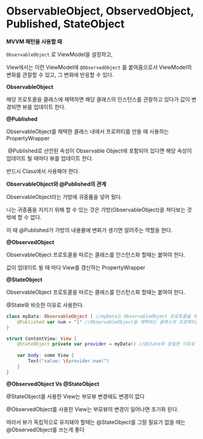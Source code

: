 # ObservableObject, ObservedObject, Published, StateObject

**MVVM 패턴을 사용할 때**

`ObservableObject` 로 ViewModel을 설정하고,

 View에서는 이런 ViewModel에 `@ObservedObject` 를 붙여줌으로서 ViewModel의 변화를 관찰할 수 있고, 그 변화에 반응할 수 있다.

**ObservableObject**

해당 프로토콜을 클래스에 채택하면 해당 클래스의 인스턴스를 관찰하고 있다가 값이 변경되면 뷰를 업데이트 한다.

**@Published**

ObservableObject를 채택한 클래스 내에서 프로퍼티를 만들 때 사용하는 PropertyWrapper

 @Published로 선언된 속성이 Observable Object에 포함되어 있다면 해당 속성이 업데이트 될 때마다 뷰를 업데이트 한다.

반드시 Class에서 사용해야 한다.

**ObservableObject와 @Published의 관계**

ObservableObject라는 가방에 귀중품을 넣어 뒀다.

나는 귀중품을 지키기 위해 할 수 있는 것은 가방(ObservableObject)을 쳐다보는 것 밖에 할 수 없다.

이 때 @Published가 가방의 내용물에 변화가 생기면 알려주는 역할을 한다.

**@ObservedObject**

ObservableObject 프로토콜을 따르는 클래스를 인스턴스화 할때는 붙여야 한다.

값이 업데이트 될 때 마다 View를 갱신하는 PropertyWrapper

**@StateObject**

ObservableObject 프로토콜을 따르는 클래스를 인스턴스화 할때는 붙여야 한다.

@State와 비슷한 이유로 사용한다.

```swift
class myData: ObservableObject { //myData는 ObservableObject 프로토콜을 채택함
    @Published var num = "1" //ObservableObject을 채택하는 클래스의 프로퍼티를 생성할 때 Published를 사용
}

struct ContentView: View {
    @StateObject private var provider = myData() //@State와 동일한 이유로 사용
    
    var body: some View {
        Text("value: \(provider.num)")
    }
}
```

**@ObservedObject Vs @StateObject**

@StateObject를 사용한 View는 부모뷰 변경에도 변경이 없다

@ObservedObject를 사용한 View는 부모뷰의 변경이 일어나면 초기화 된다.

따라서 뷰가 독립적으로 유지돼야 할때는 @StateObject를 그럴 필요가 없을 때는 @ObservedObject를 쓰는게 좋다